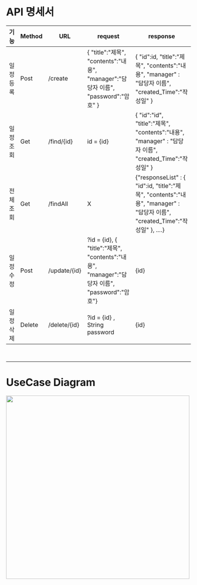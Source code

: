 # API 명세서
|기능|Method|URL|request|response|
|---|---|---|---|---|
|일정 등록|Post|/create|{ "title":"제목", "contents":"내용", "manager":"담당자 이름", "password":"암호" }|{ "id":id, "title":"제목", "contents":"내용", "manager" : "담당자 이름", "created_Time":"작성일" }|
|일정 조회|Get|/find/{id}|id = {id}|{ "id":"id", "title":"제목", "contents":"내용", "manager" : "담당자 이름", "created_Time":"작성일" }|
|전체 조회|Get|/findAll|X|{"responseList" : { "id":id, "title":"제목", "contents":"내용", "manager" : "담당자 이름", "created_Time":"작성일" }, ....}|
|일정 수정|Post|/update/{id}|?id = {id}, { "title":"제목", "contents":"내용", "manager":"담당자 이름", "password":"암호"}|{id}|
|일정 삭제|Delete|/delete/{id}|?id = {id} , String password|{id}|
</br>

---
# UseCase Diagram
<img src= "https://github.com/Cthj1234/schedule-First/assets/114575847/bc233c63-a83a-48af-b89c-4e925f0f2cff.jpg" width="500" height="500"/>

